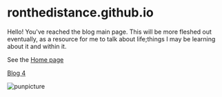 # ronthedistance.github.io


Hello! You've reached the blog main page.
This will be more fleshed out eventually, as a resource for me to talk about life;things I may be learning about it and within it.

See the [Home page](/ronthedistance.github.io/blog2.md)

[Blog 4](ronthedistance.github.io/blog4)

![punpicture](https://user-images.githubusercontent.com/20525440/64902529-5ea9ce00-d65d-11e9-8431-14f74b7c0e47.jpg)


